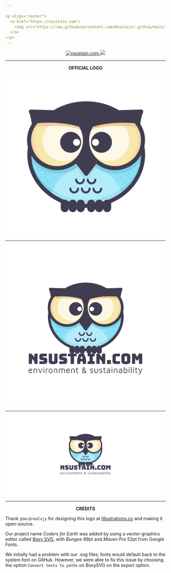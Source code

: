 ```yaml
---

<p align="center">
  <a href="https://nsustain.com">
    <img src="https://raw.githubusercontent.com/Nsustain/.github/main/logo/logo_wide.png" width="350">
  </a>
</p>
---
```


<p align="center">
  <a href="https://github.com/Nsustain/nsustain.com">
    <img alt="nsustain.com" src="https://img.shields.io/badge/GitHub-nsustain.com-brightgreen">
  </a>
  <a href="https://github.com/Nsustain/nsustain.com/blob/main/LICENSE">
    <img src="https://badgen.net/github/license/Nsustain/.github">
  </a>
</p>

---

<p align="center">
  <b>OFFICIAL LOGO</b>
</p>

![logo](./logo/logo_bare.svg)

---

![logo](./logo/logo.png)

---

<!--
This image is for the social preview
meta tag for our website.

Social preview is optimized for pictures
with the size of 1280x640
-->
![logo_1280x640](./logo/logo_1280x640.png)

---

<p align="center">
  <b>CREDITS</b>
</p>

Thank you `@realvjy` for designing this logo at
[illlustrations.co](https://illlustrations.co/)
and making it open-source.

Our project name *Coders for Earth* was added by using
a vector-graphics editor called
[Boxy SVG](https://boxy-svg.com/),
with *Bungee* 89pt and *Maven Pro*
52pt from Google Fonts.

We initially had a problem with our .svg files;
fonts would default back to the system font
on GitHub. However, we were able to fix this
issue by choosing the option `Convert texts to paths`
on BoxySVG on the export option.

<br>
<br>
<br>



